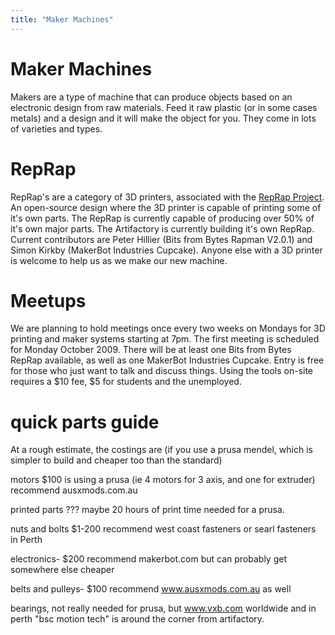 ```yaml
---
title: "Maker Machines"
---
```

# Maker Machines

Makers are a type of machine that can produce objects based on an electronic design from raw materials. Feed it raw plastic (or in some cases metals) and a design and it will make the object for you. They come in lots of varieties and types.

# RepRap

RepRap's are a category of 3D printers, associated with the [RepRap Project](http://reprap.org). An open-source design where the 3D printer is capable of printing some of it's own parts. The RepRap is currently capable of producing over 50% of it's own major parts. The Artifactory is currently building it's own RepRap. Current contributors are Peter Hillier (Bits from Bytes Rapman V2.0.1) and Simon Kirkby (MakerBot Industries Cupcake). Anyone else with a 3D printer is welcome to help us as we make our new machine.

# Meetups

We are planning to hold meetings once every two weeks on Mondays for 3D printing and maker systems starting at 7pm. The first meeting is scheduled for Monday October 2009. There will be at least one Bits from Bytes RepRap available, as well as one MakerBot Industries Cupcake. Entry is free for those who just want to talk and discuss things. Using the tools on-site requires a \$10 fee, \$5 for students and the unemployed.

# quick parts guide

At a rough estimate, the costings are (if you use a prusa mendel, which is simpler to build and cheaper too than the standard)

motors \$100 is using a prusa (ie 4 motors for 3 axis, and one for extruder) recommend ausxmods.com.au

printed parts ??? maybe 20 hours of print time needed for a prusa.

nuts and bolts \$1-200 recommend west coast fasteners or searl fasteners in Perth

electronics- \$200 recommend makerbot.com but can probably get somewhere else cheaper

belts and pulleys- \$100 recommend www.ausxmods.com.au as well

bearings, not really needed for prusa, but www.vxb.com worldwide and in perth "bsc motion tech" is around the corner from artifactory.
